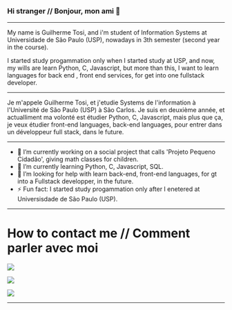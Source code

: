 ### Hi stranger  // Bonjour, mon ami 👋

-----------------------------------------------------------------------------------------------------------------------------------------------------------------------

  My name is Guilherme Tosi, and i'm student of Information Systems at Universidade de São Paulo (USP), nowadays in 3th semester (second year in the course).
 
  I started study progammation only when I started study at USP, and now, my wills are learn Python, C, Javascript, but more than this, I want to learn languages
  for back end , front end services, for get into one fullstack developer.
  
-----------------------------------------------------------------------------------------------------------------------------------------------------------------------
 
  Je m'appele Guilherme Tosi, et j'etudie Systems de l'information à l'Université de São Paulo (USP) à São Carlos. Je suis en deuxième année, et actualliment ma volonté est étudier Python, C, Javascript, mais plus que ça, je veux étudier front-end languages, back-end languages, pour entrer dans un développeur full stack, dans le future.
  
-------------------------------------------------------------------------------------------------------------------------------------------------------------------------

- 🔭 I’m currently working on a social project that calls 'Projeto Pequeno Cidadão', giving math classes for children.
- 🌱 I’m currently learning Python, C, Javascript, SQL.
- 🤔 I’m looking for help with learn back-end, front-end languages, for gt into a Fullstack developper, in the future.
- ⚡ Fun fact: I started study progammation only after I enetered at Universisdade de São Paulo (USP).

-----------------------------------------------------------------------------------------------------------------------------------------------------------------------

 # How to contact me // Comment parler avec moi
 
 <a href="https://www.linkedin.com/in/guilherme-henrique-galdini-tosi-72865b202" target="_blank"><img src="https://img.shields.io/badge/-LinkedIn-%230077B5?style=for-the-badge&logo=linkedin&logoColor=white" target="_blank"></a> 
 
 <a href = "mailto:galdiniguilherme@usp.br"><img src="https://img.shields.io/badge/-Gmail-%23333?style=for-the-badge&logo=gmail&logoColor=white" target="_blank"></a>
 
 <a href="https://instagram.com/tosiapenas" target="_blank"><img src="https://img.shields.io/badge/-Instagram-%23E4405F?style=for-the-badge&logo=instagram&logoColor=white" target="_blank"></a>

-----------------------------------------------------------------------------------------------------------------------------------------------------------------------
 
 
